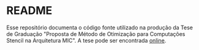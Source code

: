 # README

Esse repositório documenta o código fonte utilizado na produção da Tese de Graduação "Proposta de Método de Otimização para Computações Stencil na Arquitetura MIC". A tese pode ser encontrada [online](http://www.bdita.bibl.ita.br/).
